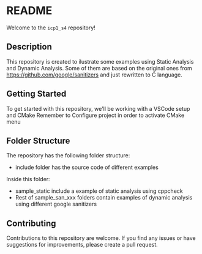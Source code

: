 # README

Welcome to the `icp1_s4` repository!

## Description

This repository is created to ilustrate some examples using Static Analysis and Dynamic Analysis. Some of them are based on the original ones from https://github.com/google/sanitizers and just rewritten to C language.

## Getting Started

To get started with this repository, we'll be working with a VSCode setup and CMake
Remember to Configure project in order to activate CMake menu

## Folder Structure

The repository has the following folder structure:

- include folder has the source code of different examples

Inside this folder:

- sample_static include a example of static analysis using cppcheck
- Rest of sample_san_xxx folders contain examples of dynamic analysis using different google sanitizers

## Contributing

Contributions to this repository are welcome. If you find any issues or have suggestions for improvements, please create a pull request.
